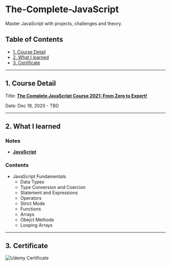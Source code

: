 # The-Complete-JavaScript

Master JavaScript with projects, challenges and theory.

## Table of Contents

- [1. Course Detail](#1-course-detail)
- [2. What I learned](#2-what-i-learned)
- [3. Certificate](#3-certificate)

---

## 1. Course Detail

Title: [**The Complete JavaScript Course 2021: From Zero to Expert!**](https://www.udemy.com/course/the-complete-javascript-course/)

Date: Dec 18, 2020 - TBD

---

## 2. What I learned

### Notes

- [**JavaScript**](https://www.notion.so/JavaScript-5be8c81741cf4b51888e750e5e678cc4)

### Contents

- JavaScript Fundamentals
  - Data Types
  - Type Conversion and Coercion
  - Statement and Expressions
  - Operators
  - Strict Mode
  - Functions
  - Arrays
  - Obejct Methods
  - Looping Arrays

---

## 3. Certificate

![Udemy Certificate]()
